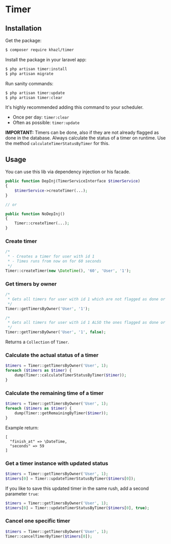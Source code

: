 # Timer

## Installation

Get the package:
```bash
$ composer require khazl/timer
```

Install the package in your laravel app:
```bash
$ php artisan timer:install
$ php artisan migrate
```

Run sanity commands:
```bash
$ php artisan timer:update
$ php artisan timer:clear
```
It's highly recommended adding this command to your scheduler.  
- Once per day: `timer:clear`
- Often as possible: `timer:update`  

**IMPORTANT:** Timers can be done, also if they are not already flagged as done in the database.
Always calculate the status of a timer on runtime. Use the method `calculateTimerStatusByTimer` for this.

## Usage

You can use this lib via dependency injection or his facade.

```php
public function DepInj(TimerServiceInterface $timerService)
{
    $timerService->createTimer(...);
}

// or

public function NoDepInj()
{
    Timer::createTimer(...);
}
```

### Create timer

```php
/*
 * - Creates a timer for user with id 1
 * - Times runs from now on for 60 seconds
 */
Timer::createTimer(new \DateTime(), '60', 'User', '1');
```

### Get timers by owner

```php
/*
 * Gets all timers for user with id 1 which are not flagged as done or canceled
 */
Timer::getTimersByOwner('User', '1');

/*
 * Gets all timers for user with id 1 ALSO the ones flagged as done or canceled
 */
Timer::getTimersByOwner('User', '1', false);
```

Returns a `Collection` of `Timer`.

### Calculate the actual status of a timer

```php
$timers = Timer::getTimersByOwner('User', 1);
foreach ($timers as $timer) {
    dump(Timer::calculateTimerStatusByTimer($timer));
}
```

### Calculate the remaining time of a timer

```php
$timers = Timer::getTimersByOwner('User', 1);
foreach ($timers as $timer) {
    dump(Timer::getRemainingByTimer($timer));
}
```

Example return: 
```
[
  "finish_at" => \DateTime,
  "seconds" => 59
]
```

### Get a timer instance with updated status

```php
$timers = Timer::getTimersByOwner('User', 1);
$timers[0] = Timer::updateTimerStatusByTimer($timers[0]);
```

If you like to save this updated timer in the same rush, add a second parameter `true`:
```php
$timers = Timer::getTimersByOwner('User', 1);
$timers[0] = Timer::updateTimerStatusByTimer($timers[0], true);
```

### Cancel one specific timer

```php
$timers = Timer::getTimersByOwner('User', 1);
Timer::cancelTimerByTimer($timers[0]);
```
